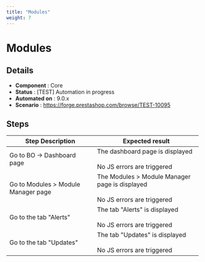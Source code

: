 ```yaml
---
title: "Modules"
weight: 7
---
```


# Modules
## Details
* **Component** : Core
* **Status** : [TEST] Automation in progress
* **Automated on** : 9.0.x
* **Scenario** : https://forge.prestashop.com/browse/TEST-10095

## Steps
| Step Description | Expected result |
| ----- | ----- |
| Go to BO -> Dashboard page | The dashboard page is displayed<br><br>No JS errors are triggered |
| Go to Modules > Module Manager page | The Modules > Module Manager page is displayed<br><br>No JS errors are triggered |
| Go to the tab "Alerts" | The tab "Alerts" is displayed<br><br>No JS errors are triggered |
| Go to the tab "Updates" | The tab "Updates" is displayed<br><br>No JS errors are triggered |
